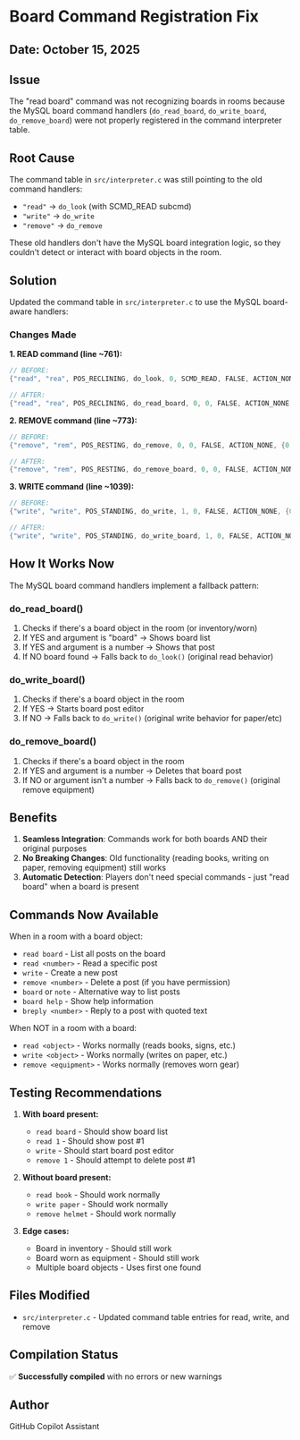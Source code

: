 # Board Command Registration Fix

## Date: October 15, 2025

## Issue
The "read board" command was not recognizing boards in rooms because the MySQL board command handlers (`do_read_board`, `do_write_board`, `do_remove_board`) were not properly registered in the command interpreter table.

## Root Cause
The command table in `src/interpreter.c` was still pointing to the old command handlers:
- `"read"` → `do_look` (with SCMD_READ subcmd)
- `"write"` → `do_write`
- `"remove"` → `do_remove`

These old handlers don't have the MySQL board integration logic, so they couldn't detect or interact with board objects in the room.

## Solution
Updated the command table in `src/interpreter.c` to use the MySQL board-aware handlers:

### Changes Made

**1. READ command (line ~761):**
```c
// BEFORE:
{"read", "rea", POS_RECLINING, do_look, 0, SCMD_READ, FALSE, ACTION_NONE, {0, 0}, NULL},

// AFTER:
{"read", "rea", POS_RECLINING, do_read_board, 0, 0, FALSE, ACTION_NONE, {0, 0}, NULL},
```

**2. REMOVE command (line ~773):**
```c
// BEFORE:
{"remove", "rem", POS_RESTING, do_remove, 0, 0, FALSE, ACTION_NONE, {0, 0}, NULL},

// AFTER:
{"remove", "rem", POS_RESTING, do_remove_board, 0, 0, FALSE, ACTION_NONE, {0, 0}, NULL},
```

**3. WRITE command (line ~1039):**
```c
// BEFORE:
{"write", "write", POS_STANDING, do_write, 1, 0, FALSE, ACTION_NONE, {0, 0}, NULL},

// AFTER:
{"write", "write", POS_STANDING, do_write_board, 1, 0, FALSE, ACTION_NONE, {0, 0}, NULL},
```

## How It Works Now

The MySQL board command handlers implement a fallback pattern:

### do_read_board()
1. Checks if there's a board object in the room (or inventory/worn)
2. If YES and argument is "board" → Shows board list
3. If YES and argument is a number → Shows that post
4. If NO board found → Falls back to `do_look()` (original read behavior)

### do_write_board()
1. Checks if there's a board object in the room
2. If YES → Starts board post editor
3. If NO → Falls back to `do_write()` (original write behavior for paper/etc)

### do_remove_board()
1. Checks if there's a board object in the room
2. If YES and argument is a number → Deletes that board post
3. If NO or argument isn't a number → Falls back to `do_remove()` (original remove equipment)

## Benefits

1. **Seamless Integration**: Commands work for both boards AND their original purposes
2. **No Breaking Changes**: Old functionality (reading books, writing on paper, removing equipment) still works
3. **Automatic Detection**: Players don't need special commands - just "read board" when a board is present

## Commands Now Available

When in a room with a board object:
- `read board` - List all posts on the board
- `read <number>` - Read a specific post
- `write` - Create a new post
- `remove <number>` - Delete a post (if you have permission)
- `board` or `note` - Alternative way to list posts
- `board help` - Show help information
- `breply <number>` - Reply to a post with quoted text

When NOT in a room with a board:
- `read <object>` - Works normally (reads books, signs, etc.)
- `write <object>` - Works normally (writes on paper, etc.)
- `remove <equipment>` - Works normally (removes worn gear)

## Testing Recommendations

1. **With board present:**
   - `read board` - Should show board list
   - `read 1` - Should show post #1
   - `write` - Should start board post editor
   - `remove 1` - Should attempt to delete post #1

2. **Without board present:**
   - `read book` - Should work normally
   - `write paper` - Should work normally  
   - `remove helmet` - Should work normally

3. **Edge cases:**
   - Board in inventory - Should still work
   - Board worn as equipment - Should still work
   - Multiple board objects - Uses first one found

## Files Modified
- `src/interpreter.c` - Updated command table entries for read, write, and remove

## Compilation Status
✅ **Successfully compiled** with no errors or new warnings

## Author
GitHub Copilot Assistant
